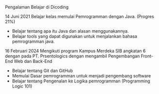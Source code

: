 Pengalaman Belajar di Dicoding

14 Juni 2021
Belajar kelas memulai Pemrogramman dengan Java. (Progres 21%)
* Belajar tentang apa itu Java dan alasan menggunakannya.
* Belajar tools yang dapat digunakan untuk menjalankan bahasa pemrogramman java.

16 Februari 2024
Mengikuti program Kampus Merdeka SIB angkatan 6 dengan pada PT. Prsentologics dengan mengambil Pengembangan Front-End Web dan Back-End
* Belajar tentang Git dan GitHub
* Memulai Dasar pemrogramman untuk menjadi pengembang software
* Belajar tentang Pengenalan ke Logika pemrogramman (Programming Logic 101)
